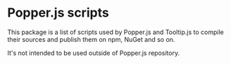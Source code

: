 # Popper.js scripts

This package is a list of scripts used by Popper.js and Tooltip.js to compile
their sources and publish them on npm, NuGet and so on.

It's not intended to be used outside of Popper.js repository.
